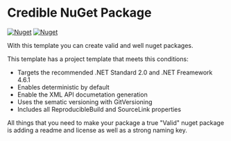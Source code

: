 # Credible NuGet Package

[![Nuget](https://img.shields.io/nuget/v/SAPTeam.CrediblePackageTemplate)](https://www.nuget.org/packages/SAPTeam.CrediblePackageTemplate)
[![Nuget](https://img.shields.io/nuget/dt/SAPTeam.CrediblePackageTemplate)](https://www.nuget.org/packages/SAPTeam.CrediblePackageTemplate)

With this template you can create valid and well nuget packages.

This template has a project template that meets this conditions:
* Targets the recommended .NET Standard 2.0 and .NET Freamework 4.6.1
* Enables deterministic by default
* Enable the XML API documetation generation
* Uses the sematic versioning with GitVersioning
* Includes all ReproducibleBuild and SourceLink properties

All things that you need to make your package a true "Valid" nuget package is adding a readme and license as well as a strong naming key.